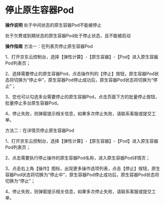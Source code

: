
# 停止原生容器Pod

**操作说明**
处于中间状态的原生容器Pod不能被停止

处于欠费或到期状态的原生容器Pod处于停止状态，且不能被启动

**操作指南**
方法一：在列表页停止原生容器Pod

1、打开京东云控制台，选择【弹性计算】-【原生容器】-【Pod】进入原生容器Pod列表页；

2、选择需要停止的原生容器Pod，点击操作列的【停止】按钮，原生容器Pod状态将切换为“停止中”，原生容器Pod停止成功后，原生容器Pod状态将切换为“停止”；

3、您也可以勾选多台需要停止的原生容器Pod，点击页面下方的批量停止按钮，批量停止多台原生容器Pod。

4、停止失败，则弹窗提示相关信息，如果多次停止失败，请联系客服或提交工单。

 

方法二：在详情页停止原生容器Pod 

1、打开京东云控制台，选择【弹性计算】-【原生容器】-【Pod】进入原生容器Pod列表页； 

2、点击需要执行停止操作的原生容器Pod名称，进入原生容器Pod详情页； 

3、点击右上角【操作】图标，出现更多操作选项列表，点击【停止】按钮，原生容器Pod状态将切换为“停止中”，原生容器Pod停止成功后，原生容器Pod状态将切换为“停止”； 

4、停止失败，则弹窗提示相关信息，如果多次停止失败，请联系客服或提交工单。